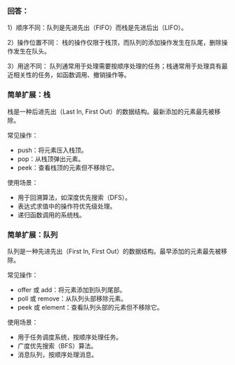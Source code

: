 ### 回答：

1）顺序不同：队列是先进先出（FIFO）而栈是先进后出（LIFO）。

2）操作位置不同： 栈的操作仅限于栈顶，而队列的添加操作发生在队尾，删除操作发生在队头。

3）用途不同： 队列通常用于处理需要按顺序处理的任务；栈通常用于处理具有最近相关性的任务，如函数调用、撤销操作等。 

### 简单扩展：栈

栈是一种后进先出（Last In, First Out）的数据结构。最新添加的元素最先被移除。

常见操作：

- push：将元素压入栈顶。
- pop：从栈顶弹出元素。
- peek：查看栈顶的元素但不移除它。

使用场景：

- 用于回溯算法，如深度优先搜索（DFS）。
- 表达式求值中的操作符优先级处理。
- 递归函数调用的系统栈。

### 简单扩展：队列

队列是一种先进先出（First In, First Out）的数据结构。最早添加的元素最先被移除。

常见操作：
- offer 或 add：将元素添加到队列尾部。
- poll 或 remove：从队列头部移除元素。
- peek 或 element：查看队列头部的元素但不移除它。

使用场景：

- 用于任务调度系统，按顺序处理任务。
- 广度优先搜索（BFS）算法。
- 消息队列，按顺序处理消息。